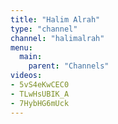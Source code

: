 ```yaml
---
title: "Halim Alrah"
type: "channel"
channel: "halimalrah"
menu:
  main:
    parent: "Channels"
videos:
- 5vS4eKwCEC0
- TLwHsUBIK_A
- 7HybHG6mUck
---
```


